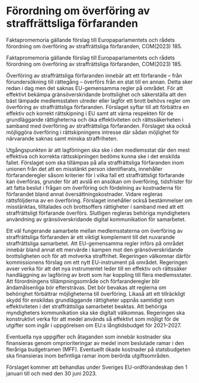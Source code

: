 # Förordning om överföring av straffrättsliga förfaranden

Faktapromemoria gällande förslag till Europaparlamentets och rådets förordning om överföring av straffrättsliga förfaranden, COM(2023) 185.

Faktapromemoria gällande förslag till Europaparlamentets och rådets förordning om överföring av straffrättsliga förfaranden, COM(2023) 185.

Överföring av straffrättsliga förfaranden innebär att ett förfarande – från förundersökning till rättegång – överförs från en stat till en annan. Detta sker redan i dag men det saknas EU-gemensamma regler på området. För att effektivt bekämpa gränsöverskridande brottslighet och säkerställa att den bäst lämpade medlemsstaten utreder eller lagför ett brott behövs regler om överföring av straffrättsliga förfaranden. Förslaget syftar till att förbättra en effektiv och korrekt rättskipning i EU samt att värna respekten för de grundläggande rättigheterna och öka effektiviteten och rättssäkerheten i samband med överföring av straffrättsliga förfaranden. Förslaget ska också möjliggöra överföring i rättskipningens intresse där sådan möjlighet för närvarande saknas samt minska straffriheten.

Utgångspunkten är att lagföringen ska ske i den medlemsstat där den mest effektiva och korrekta rättsskipningen bedöms kunna ske i det enskilda fallet. Förslaget som ska tillämpas på alla straffrättsliga förfaranden inom unionen från det att en misstänkt person identifierats, innehåller förfaranderegler såsom kriterier för i vilka fall ett straffrättsligt förfarande kan överföras, grunder för att avslå en ansökan om överföring, tidsfrister för att fatta beslut i frågan om överföring och fördelning av kostnaderna för förfarandet bland annat översättningskostnader. Vidare regleras rättsföljderna av en överföring. Förslaget innehåller också bestämmelser om misstänktas, tilltalades och brottsoffers rättigheter i samband med att ett straffrättsligt förfarande överförs. Slutligen regleras behöriga myndigheters användning av gränsöverskridande digital kommunikation för samarbetet.

Ett väl fungerande samarbete mellan medlemsstaterna om överföring av straffrättsliga förfaranden är ett viktigt komplement till det nuvarande straffrättsliga samarbetet. Att EU-gemensamma regler införs på området innebär bland annat ett mervärde i kampen mot den gränsöverskridande brottsligheten och för att motverka straffrihet. Regeringen välkomnar därför kommissionens förslag om ett nytt EU-instrument på området. Regeringen avser verka för att det nya instrumentet leder till en effektiv och rättssäker handläggning av lagföring av brott som har koppling till flera medlemsstater. Att förordningens tillämpningsområde och förfaranderegler blir ändamålsenliga bör eftersträvas. Det bör bevakas att reglerna om behörighet förbättrar möjligheterna till överföring. Likaså att ett tillräckligt skydd för enskildas grundläggande rättigheter uppnås samtidigt som effektiviteten i det straffrättsliga samarbetet beaktas. Att behöriga myndigheters kommunikation ska ske digitalt välkomnas. Regeringen ska konstruktivt verka för att medel används så effektivt som möjligt för de utgifter som ingår i uppgörelsen om EU:s långtidsbudget för 2021–2027.

Eventuella nya uppgifter och åtaganden som innebär kostnader ska finansieras genom omprioriteringar av medel inom beslutade ramar i den fleråriga budgetramen (MFF). Eventuellt ökade kostnader på statsbudgeten ska finansieras inom befintliga ramar inom berörda utgiftsområden.

Förslaget kommer att behandlas under Sveriges EU-ordförandeskap den 1 januari till och med den 30 juni 2023.
